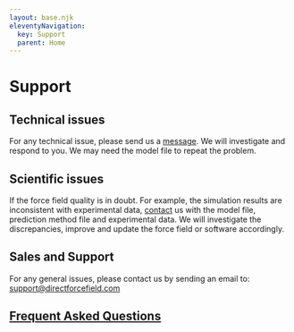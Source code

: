 ```yaml
---
layout: base.njk
eleventyNavigation:
  key: Support
  parent: Home
---
```


# Support

## Technical issues

For any technical issue, please send us a [message](./support/message.md). We will investigate and respond to you. We may need the model file to repeat the problem.

## Scientific issues

If the force field quality is in doubt. For example, the simulation results are inconsistent with experimental data, [contact](./support/contact.md) us with the model file, prediction method file and experimental data. We will investigate the discrepancies, improve and update the force field or software accordingly.

## Sales and Support

For any general issues, please contact us by sending an email to: support@directforcefield.com

## [Frequent Asked Questions](./support/fqa.md)
